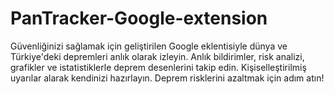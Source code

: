 # PanTracker-Google-extension
Güvenliğinizi sağlamak için geliştirilen Google eklentisiyle dünya ve Türkiye'deki depremleri anlık olarak izleyin. Anlık bildirimler, risk analizi, grafikler ve istatistiklerle deprem desenlerini takip edin. Kişiselleştirilmiş uyarılar alarak kendinizi hazırlayın. Deprem risklerini azaltmak için adım atın!
